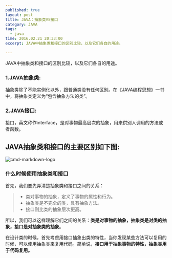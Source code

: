 ```yaml
---
published: true
layout: post
title: JAVA：抽象类VS接口
category: JAVA
tags: 
  - java
time: 2016.02.21 20:33:00
excerpt: JAVA中抽象类和接口的区别比较，以及它们各自的用途。

---
```


JAVA中抽象类和接口的区别比较，以及它们各自的用途。

<!--more-->
### 1.JAVA抽象类:
抽象类除了不能实例化以外，跟普通类没有任何区别。在《JAVA编程思想》一书中，将抽象类定义为“包含抽象方法的类”。

### 2.JAVA接口:
接口，英文称作interface，是对事物最高层次的抽象，用来供别人调用的方法或者函数。

## JAVA抽象类和接口的主要区别如下图:

![cmd-markdown-logo](http://wenjie.bid/img/20160221P1.jpg)

### 什么时候使用抽象类和接口
首先，我们要先弄清楚抽象类和接口之间的关系：
> * 类对事物的抽象，定义了事物的属性和行为。
> * 抽象类是不完全的类，具有抽象方法。
> * 接口则比类的抽象层次更高。

所以，我们可以这样理解它们之间的关系：**类是对事物的抽象，抽象类是对类的抽象，接口是对抽象类的抽象**。

在设计类的时候，首先考虑用接口抽象出类的特性，当你发现某些方法可以复用的时候，可以使用抽象类来复用代码。简单说，**接口用于抽象事物的特性，抽象类用于代码复用。**
